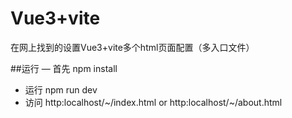# Vue3+vite
在网上找到的设置Vue3+vite多个html页面配置（多入口文件）

##运行
— 首先 npm install
- 运行 npm run dev
- 访问 http:localhost/~/index.html or http:localhost/~/about.html



